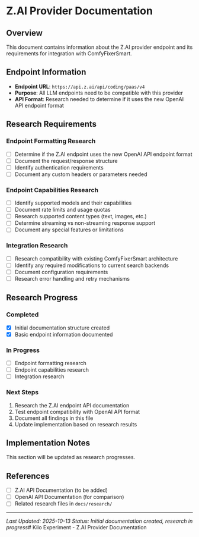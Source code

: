 # Z.AI Provider Documentation

## Overview

This document contains information about the Z.AI provider endpoint and its requirements for integration with ComfyFixerSmart.

## Endpoint Information

- **Endpoint URL**: `https://api.z.ai/api/coding/paas/v4`
- **Purpose**: All LLM endpoints need to be compatible with this provider
- **API Format**: Research needed to determine if it uses the new OpenAI API endpoint format

## Research Requirements

### Endpoint Formatting Research

- [ ] Determine if the Z.AI endpoint uses the new OpenAI API endpoint format
- [ ] Document the request/response structure
- [ ] Identify authentication requirements
- [ ] Document any custom headers or parameters needed

### Endpoint Capabilities Research

- [ ] Identify supported models and their capabilities
- [ ] Document rate limits and usage quotas
- [ ] Research supported content types (text, images, etc.)
- [ ] Determine streaming vs non-streaming response support
- [ ] Document any special features or limitations

### Integration Research

- [ ] Research compatibility with existing ComfyFixerSmart architecture
- [ ] Identify any required modifications to current search backends
- [ ] Document configuration requirements
- [ ] Research error handling and retry mechanisms

## Research Progress

### Completed
- [x] Initial documentation structure created
- [x] Basic endpoint information documented

### In Progress
- [ ] Endpoint formatting research
- [ ] Endpoint capabilities research
- [ ] Integration research

### Next Steps
1. Research the Z.AI endpoint API documentation
2. Test endpoint compatibility with OpenAI API format
3. Document all findings in this file
4. Update implementation based on research results

## Implementation Notes

This section will be updated as research progresses.

## References

- [ ] Z.AI API Documentation (to be added)
- [ ] OpenAI API Documentation (for comparison)
- [ ] Related research files in `docs/research/`

---

*Last Updated: 2025-10-13*
*Status: Initial documentation created, research in progress*# Kilo Experiment - Z.AI Provider Documentation
